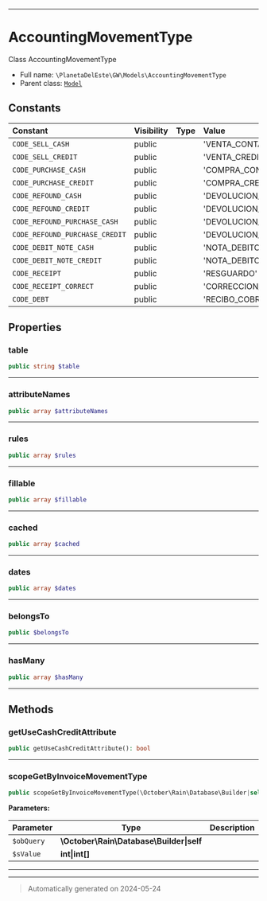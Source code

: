 ***

# AccountingMovementType

Class AccountingMovementType



* Full name: `\PlanetaDelEste\GW\Models\AccountingMovementType`
* Parent class: [`Model`](../../../Model.md)


## Constants

| Constant | Visibility | Type | Value |
|:---------|:-----------|:-----|:------|
|`CODE_SELL_CASH`|public| |&#039;VENTA_CONTADO&#039;|
|`CODE_SELL_CREDIT`|public| |&#039;VENTA_CREDITO&#039;|
|`CODE_PURCHASE_CASH`|public| |&#039;COMPRA_CONTADO&#039;|
|`CODE_PURCHASE_CREDIT`|public| |&#039;COMPRA_CREDITO&#039;|
|`CODE_REFOUND_CASH`|public| |&#039;DEVOLUCION_CONTADO&#039;|
|`CODE_REFOUND_CREDIT`|public| |&#039;DEVOLUCION_CREDITO&#039;|
|`CODE_REFOUND_PURCHASE_CASH`|public| |&#039;DEVOLUCION_COMPRA_CONTADO&#039;|
|`CODE_REFOUND_PURCHASE_CREDIT`|public| |&#039;DEVOLUCION_COMPRA_CREDITO&#039;|
|`CODE_DEBIT_NOTE_CASH`|public| |&#039;NOTA_DEBITO_CONTADO&#039;|
|`CODE_DEBIT_NOTE_CREDIT`|public| |&#039;NOTA_DEBITO_CREDITO&#039;|
|`CODE_RECEIPT`|public| |&#039;RESGUARDO&#039;|
|`CODE_RECEIPT_CORRECT`|public| |&#039;CORRECCION_RESGUARDO&#039;|
|`CODE_DEBT`|public| |&#039;RECIBO_COBRANZA&#039;|

## Properties


### table



```php
public string $table
```






***

### attributeNames



```php
public array $attributeNames
```






***

### rules



```php
public array $rules
```






***

### fillable



```php
public array $fillable
```






***

### cached



```php
public array $cached
```






***

### dates



```php
public array $dates
```






***

### belongsTo



```php
public $belongsTo
```






***

### hasMany



```php
public array $hasMany
```






***

## Methods


### getUseCashCreditAttribute



```php
public getUseCashCreditAttribute(): bool
```












***

### scopeGetByInvoiceMovementType



```php
public scopeGetByInvoiceMovementType(\October\Rain\Database\Builder|self $obQuery, int|int[] $sValue): \October\Rain\Database\Builder|self
```








**Parameters:**

| Parameter | Type | Description |
|-----------|------|-------------|
| `$obQuery` | **\October\Rain\Database\Builder&#124;self** |  |
| `$sValue` | **int&#124;int[]** |  |





***


***
> Automatically generated on 2024-05-24
